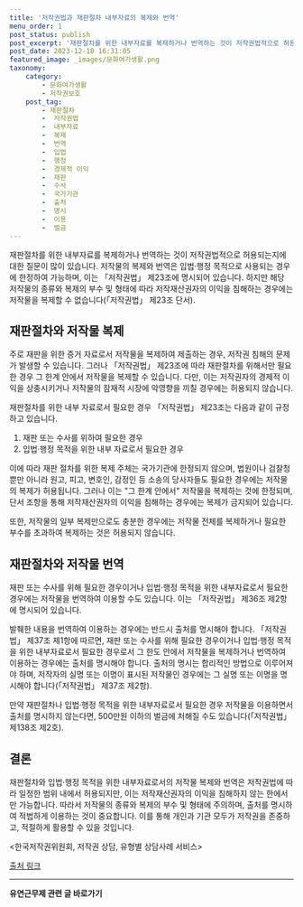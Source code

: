 ```yaml
---
title: '저작권법과 재판절차 내부자료의 복제와 번역'
menu_order: 1
post_status: publish
post_excerpt: '재판절차를 위한 내부자료를 복제하거나 번역하는 것이 저작권법적으로 허용되는지에 대한 질문이 많이 있습니다. 저작물의 복제와 번역은 입법 행정 목적으로 사용되는 경우에 한정하여 가능하며, 이는  저작권법  제23조에 명시되어 있습니다. 하지만 해당 저작물의 종류와 복제의 부수 및 형태에 따라 저작재산권자의 이익을 침해하는 경우에는 저작물을 복제할 수 없습니다  저작권법  제23조 단서 .'
post_date: 2023-12-10 16:31:05
featured_image: _images/문화여가생활.png
taxonomy:
    category:
        - 문화여가생활
        - 저작권보호
    post_tag:
        - 재판절차
        -  저작권법
        -  내부자료
        -  복제
        -  번역
        -  입법
        -  행정
        -  경제적 이익
        -  재판
        -  수사
        -  국가기관
        -  출처
        -  명시
        -  이용
        -  벌금
---
```



재판절차를 위한 내부자료를 복제하거나 번역하는 것이 저작권법적으로 허용되는지에 대한 질문이 많이 있습니다. 저작물의 복제와 번역은 입법·행정 목적으로 사용되는 경우에 한정하여 가능하며, 이는 「저작권법」 제23조에 명시되어 있습니다. 하지만 해당 저작물의 종류와 복제의 부수 및 형태에 따라 저작재산권자의 이익을 침해하는 경우에는 저작물을 복제할 수 없습니다(「저작권법」 제23조 단서).

## 재판절차와 저작물 복제

주로 재판을 위한 증거 자료로서 저작물을 복제하여 제출하는 경우, 저작권 침해의 문제가 발생할 수 있습니다. 그러나 「저작권법」 제23조에 따라 재판절차를 위해서만 필요한 경우 그 한계 안에서 저작물을 복제할 수 있습니다. 다만, 이는 저작권자의 경제적 이익을 상충시키거나 저작물의 잠재적 시장에 악영향을 끼칠 경우에는 허용되지 않습니다.

재판절차를 위한 내부 자료로서 필요한 경우 「저작권법」 제23조는 다음과 같이 규정하고 있습니다.

1. 재판 또는 수사를 위하여 필요한 경우
2. 입법·행정 목적을 위한 내부 자료로서 필요한 경우

이에 따라 재판 절차를 위한 복제 주체는 국가기관에 한정되지 않으며, 법원이나 검찰청 뿐만 아니라 원고, 피고, 변호인, 감정인 등 소송의 당사자들도 필요한 경우에는 저작물의 복제가 허용됩니다. 그러나 이는 "그 한계 안에서" 저작물을 복제하는 것에 한정되며, 단서 조항을 통해 저작재산권자의 이익을 침해하는 경우에는 복제가 금지되어 있습니다.

또한, 저작물의 일부 복제만으로도 충분한 경우에는 저작물 전체를 복제하거나 필요한 부수를 초과하여 복제하는 것은 허용되지 않습니다.

## 재판절차와 저작물 번역

재판 또는 수사를 위해 필요한 경우이거나 입법·행정 목적을 위한 내부자료로서 필요한 경우에는 저작물을 번역하여 이용할 수도 있습니다. 이는 「저작권법」 제36조 제2항에 명시되어 있습니다.

발췌한 내용을 번역하여 이용하는 경우에는 반드시 출처를 명시해야 합니다. 「저작권법」 제37조 제1항에 따르면, 재판 또는 수사를 위해 필요한 경우이거나 입법·행정 목적을 위한 내부자료로서 필요한 경우로서 그 한도 안에서 저작물을 복제하거나 번역하여 이용하는 경우에는 출처를 명시해야 합니다. 출처의 명시는 합리적인 방법으로 이루어져야 하며, 저작자의 실명 또는 이명이 표시된 저작물인 경우에는 그 실명 또는 이명을 명시해야 합니다(「저작권법」 제37조 제2항).

만약 재판절차나 입법·행정 목적을 위한 내부자료로서 필요한 경우 저작물을 이용하면서 출처를 명시하지 않는다면, 500만원 이하의 벌금에 처해질 수도 있습니다(「저작권법」 제138조 제2호).

## 결론

재판절차와 입법·행정 목적을 위한 내부자료로서의 저작물 복제와 번역은 저작권법에 따라 일정한 범위 내에서 허용되지만, 이는 저작재산권자의 이익을 침해하지 않는 한에서만 가능합니다. 따라서 저작물의 종류와 복제의 부수 및 형태에 주의하며, 출처를 명시하여 적법하게 이용하는 것이 중요합니다. 이를 통해 개인과 기관 모두가 저작권을 존중하고, 적절하게 활용할 수 있을 것입니다.

<한국저작권위원회, 저작권 상담, 유형별 상담사례 서비스>

[출처 링크](https://www.kipris.or.kr/knowledge/iprFaq/contents.do?menuNo=3&frameNo=61&subFrameNo=94&faqType=&search=&perPage=10&startPage=1&titleNo=20210218-00000028&categoryFlag=undefined&category=undefined&categoryDiv=undefined&divNo=5&kind=all)
<!-- wp:separator -->
<hr class="wp-block-separator has-alpha-channel-opacity"/>
<!-- /wp:separator -->

<!-- wp:group {"backgroundColor":"base","layout":{"type":"constrained"}} -->
<div class="wp-block-group has-base-background-color has-background"><!-- wp:paragraph {"align":"center","fontSize":"medium"} -->
<p class="has-text-align-center has-large-font-size"><strong>유연근무제 관련 글 바로가기</strong></p>
<!-- /wp:paragraph -->


<!-- wp:latest-posts
{"categories":[{"id":11200,"count":19,"description":"","link":"https://uknowlaw.com/category/%ec%9c%a0%ec%97%b0%ea%b7%bc%eb%ac%b4%ec%a0%9c/","name":"유연근무제","slug":"유연근무제","taxonomy":"category","parent":0,"meta":[],"_links":{"self":[{"href":"https://uknowlaw.com/wp-json/wp/v2/categories/11200"}],"collection":[{"href":"https://uknowlaw.com/wp-json/wp/v2/categories"}],"about":[{"href":"https://uknowlaw.com/wp-json/wp/v2/taxonomies/category"}],"wp:post_type":[{"href":"https://uknowlaw.com/wp-json/wp/v2/posts?categories=11200"}],"curies":[{"name":"wp","href":"https://api.w.org/{rel}","templated":true}]}}],"postsToShow":100,"excerptLength":28,"postLayout":"grid","columns":2,"featuredImageAlign":"left","featuredImageSizeSlug":"large","fontSize":"small"} /--></div>
<!-- /wp:group -->